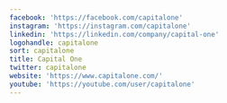 ```yaml
---
facebook: 'https://facebook.com/capitalone'
instagram: 'https://instagram.com/capitalone'
linkedin: 'https://linkedin.com/company/capital-one'
logohandle: capitalone
sort: capitalone
title: Capital One
twitter: capitalone
website: 'https://www.capitalone.com/'
youtube: 'https://youtube.com/user/capitalone'
---
```

